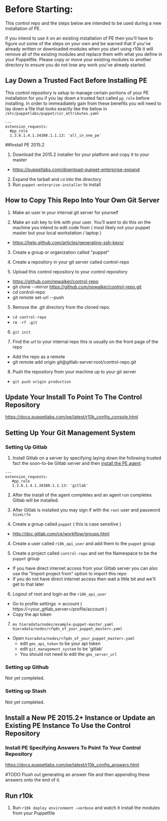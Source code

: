 # Before Starting: 

This control repo and the steps below are intended to be used during a new installation of PE.  

If you intend to use it on an existing installation of PE then you'll have to figure out some of the steps on your own and be warned that if you've already written or downloaded modules when you start using r10k it will remove all of the existing modules and replace them with what you define in your Puppetfile.  Please copy or move your existing modules to another directory to ensure you do not lose any work you've already started.  

## Lay Down a Trusted Fact Before Installing PE

This control repository is setup to manage certain portions of your PE installation for you if you lay down a trusted fact called `pp_role` before installing.  In order to immeadiately gain from these benefits you will need to lay down a file that looks exactly like the below in `/etc/puppetlabs/puppet/csr_attributes.yaml`

```
---
extension_requests:
  #pp_role
  1.3.6.1.4.1.34380.1.1.13: 'all_in_one_pe'
```

##Install PE 2015.2

1. Download the 2015.2 installer for your platform and copy it to your master
 - https://puppetlabs.com/download-puppet-enterprise-expand  
2. Expand the tarball and `cd` into the directory
3. Run `puppet-enterprise-installer` to install


## How to Copy This Repo Into Your Own Git Server

1.  Make an user in your internal git server for yourself

2.  Make an ssh key to link with your user.  You’ll want to do this on the machine you intend to edit code from ( most likely not your puppet master but your local workstation / laptop )
 - https://help.github.com/articles/generating-ssh-keys/

3. Create a group or organization called "puppet" 

4. Create a repository in your git server called control-repo

4. Upload this control repository to your control repository 
 - https://github.com/npwalker/control-repo
 - git clone --mirror https://github.com/npwalker/control-repo.git
 - cd control-repo 
 - git remote set-url --push 

5. Remove the .git directory from the cloned repo.
 - `cd control-repo`
 - `rm -rf .git`

6.  `git init` 

7.  Find the url to your internal repo this is usually on the front page of the repo
 - Add the repo as a remote
 - git remote add origin git@gitlab-server:root/control-repo.git

8.  Push the repository from your machine up to your git server
 - `git push origin production`

## Update Your Install To Point To The Control Repository

https://docs.puppetlabs.com/pe/latest/r10k_config_console.html

## Setting Up Your Git Management System

### Setting Up Gitlab

1.  Install Gitlab on a server by specifying laying down the following trusted fact the soon-to-be Gitlab server and then [install the PE agent](http://docs.puppetlabs.com/pe/latest/install_agents.html#using-the-puppet-agent-package-installation-script). 

   ```
   ---
   extension_requests:
      #pp_role
      1.3.6.1.4.1.34380.1.1.13: 'gitlab'
   ```
   
2. After the install of the agent completes and an agent run completes Gitlab will be installed.

2. After Gitlab is installed you may sign if with the `root` user and password `5iveL!fe`

3.  Create a group called `puppet` ( this is case sensitive )
 - http://doc.gitlab.com/ce/workflow/groups.html

4.  Create a user called `r10k_api_user` and add them to the `puppet` group

5. Create a project called `control-repo` and set the Namespace to be the `puppet` group
 - If you have direct internet access from your Gitlab server you can also use the "Import project from" option to import this repo
 - If you do not have direct internet access then wait a little bit and we'll get to that later

6.  Logout of root and login as the `r10k_api_user` 
 - Go to profile settings -> account ( https://<your_gitlab_server>/profile/account )
 - Copy the api token

7. `mv hieradata/nodes/example-puppet-master.yaml hieradata/nodes/<fqdn_of_your_puppet_master>.yaml`
 - Open `hieradata/nodes/<fqdn_of_your_puppet_master>.yaml` 
     - edit `gms_api_token` to be your api token
     - edit `git_management_system` to be 'gitlab'
     - You should not need to edit the `gms_server_url`
 

### Setting up Github

Not yet completed. 

### Setting up Stash

Not yet completed.


## Install a New PE 2015.2+ Instance or Update an Existing PE Instance To Use the Control Repository

### Install PE Specifying Answers To Point To Your Control Repository 

https://docs.puppetlabs.com/pe/latest/r10k_config_answers.html

#TODO
Flush out generating an answer file and then appending these answers onto the end of it.  



## Run r10k

1.  Run `r10k deploy environment —verbose` and watch it install the modules from your Puppetfile

